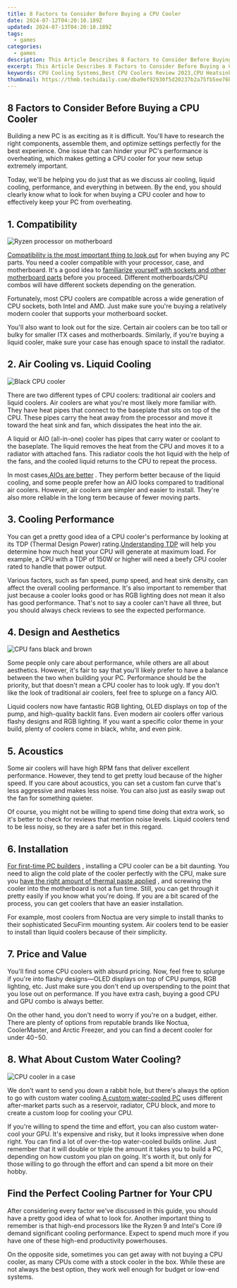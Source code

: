 ```yaml
---
title: 8 Factors to Consider Before Buying a CPU Cooler
date: 2024-07-12T04:20:10.189Z
updated: 2024-07-13T04:20:10.189Z
tags:
  - games
categories:
  - games
description: This Article Describes 8 Factors to Consider Before Buying a CPU Cooler
excerpt: This Article Describes 8 Factors to Consider Before Buying a CPU Cooler
keywords: CPU Cooling Systems,Best CPU Coolers Review 2023,CPU Heatsink Benefits,Customizable CPU Cooling Solutions,Affordable Overclocking CPU Coolers,Eco-Friendly CPU Cooling Technology,Maximizing CPU Performance with Cooling Systems
thumbnail: https://thmb.techidaily.com/dba9ef92930f5d20237b2a75fb5ee76b8bab75f866f82161cefcc63f630df758.jpg
---
```


## 8 Factors to Consider Before Buying a CPU Cooler

 Building a new PC is as exciting as it is difficult. You'll have to research the right components, assemble them, and optimize settings perfectly for the best experience. One issue that can hinder your PC's performance is overheating, which makes getting a CPU cooler for your new setup extremely important.

 Today, we'll be helping you do just that as we discuss air cooling, liquid cooling, performance, and everything in between. By the end, you should clearly know what to look for when buying a CPU cooler and how to effectively keep your PC from overheating.

## 1\. Compatibility

![Ryzen processor on motherboard](https://static1.makeuseofimages.com/wordpress/wp-content/uploads/2023/07/ryzen-processor-on-motherboard-1.jpg)

[Compatibility is the most important thing to look out](https://www.makeuseof.com/ways-check-pc-parts-compatible-before-buy/) for when buying any PC parts. You need a cooler compatible with your processor, case, and motherboard. It's a good idea to [familiarize yourself with sockets and other motherboard parts](https://www.makeuseof.com/tag/short-guide-motherboard-parts/) before you proceed. Different motherboards/CPU combos will have different sockets depending on the generation.

 Fortunately, most CPU coolers are compatible across a wide generation of CPU sockets, both Intel and AMD. Just make sure you're buying a relatively modern cooler that supports your motherboard socket.

 You'll also want to look out for the size. Certain air coolers can be too tall or bulky for smaller ITX cases and motherboards. Similarly, if you're buying a liquid cooler, make sure your case has enough space to install the radiator.

## 2\. Air Cooling vs. Liquid Cooling

![Black CPU cooler](https://static1.makeuseofimages.com/wordpress/wp-content/uploads/2023/07/black-cpu-cooler-1.jpg)

 There are two different types of CPU coolers: traditional air coolers and liquid coolers. Air coolers are what you're most likely more familiar with. They have heat pipes that connect to the baseplate that sits on top of the CPU. These pipes carry the heat away from the processor and move it toward the heat sink and fan, which dissipates the heat into the air.

 A liquid or AIO (all-in-one) cooler has pipes that carry water or coolant to the baseplate. The liquid removes the heat from the CPU and moves it to a radiator with attached fans. This radiator cools the hot liquid with the help of the fans, and the cooled liquid returns to the CPU to repeat the process.

 In most cases,[AIOs are better](https://www.makeuseof.com/what-is-an-aio-cooler-do-i-need-one-for-my-gaming-pc/) . They perform better because of the liquid cooling, and some people prefer how an AIO looks compared to traditional air coolers. However, air coolers are simpler and easier to install. They're also more reliable in the long term because of fewer moving parts.

## 3\. Cooling Performance

 You can get a pretty good idea of a CPU cooler's performance by looking at its TDP (Thermal Design Power) rating.[Understanding TDP](https://www.makeuseof.com/tag/thermal-design-power-technology-explained/) will help you determine how much heat your CPU will generate at maximum load. For example, a CPU with a TDP of 150W or higher will need a beefy CPU cooler rated to handle that power output.

 Various factors, such as fan speed, pump speed, and heat sink density, can affect the overall cooling performance. It's also important to remember that just because a cooler looks good or has RGB lighting does not mean it also has good performance. That's not to say a cooler can't have all three, but you should always check reviews to see the expected performance.

## 4\. Design and Aesthetics

![CPU fans black and brown](https://static1.makeuseofimages.com/wordpress/wp-content/uploads/2023/07/cpu-fans-black-and-brown-1.jpg)

 Some people only care about performance, while others are all about aesthetics. However, it's fair to say that you'll likely prefer to have a balance between the two when building your PC. Performance should be the priority, but that doesn't mean a CPU cooler has to look ugly. If you don't like the look of traditional air coolers, feel free to splurge on a fancy AIO.

 Liquid coolers now have fantastic RGB lighting, OLED displays on top of the pump, and high-quality backlit fans. Even modern air coolers offer various flashy designs and RGB lighting. If you want a specific color theme in your build, plenty of coolers come in black, white, and even pink.

## 5\. Acoustics

 Some air coolers will have high RPM fans that deliver excellent performance. However, they tend to get pretty loud because of the higher speed. If you care about acoustics, you can set a custom fan curve that's less aggressive and makes less noise. You can also just as easily swap out the fan for something quieter.

 Of course, you might not be willing to spend time doing that extra work, so it's better to check for reviews that mention noise levels. Liquid coolers tend to be less noisy, so they are a safer bet in this regard.

## 6\. Installation

[For first-time PC builders](https://www.makeuseof.com/tips-to-help-build-first-gaming-pc/) , installing a CPU cooler can be a bit daunting. You need to align the cold plate of the cooler perfectly with the CPU, make sure you [have the right amount of thermal paste applied](https://www.makeuseof.com/tag/what-is-thermal-paste/) , and screwing the cooler into the motherboard is not a fun time. Still, you can get through it pretty easily if you know what you're doing. If you are a bit scared of the process, you can get coolers that have an easier installation.

 For example, most coolers from Noctua are very simple to install thanks to their sophisticated SecuFirm mounting system. Air coolers tend to be easier to install than liquid coolers because of their simplicity.

## 7\. Price and Value

 You'll find some CPU coolers with absurd pricing. Now, feel free to splurge if you're into flashy designs—OLED displays on top of CPU pumps, RGB lighting, etc. Just make sure you don't end up overspending to the point that you lose out on performance. If you have extra cash, buying a good CPU and GPU combo is always better.

 On the other hand, you don't need to worry if you're on a budget, either. There are plenty of options from reputable brands like Noctua, CoolerMaster, and Arctic Freezer, and you can find a decent cooler for under $40-$50.

## 8\. What About Custom Water Cooling?

![CPU cooler in a case](https://static1.makeuseofimages.com/wordpress/wp-content/uploads/2023/07/cpu-cooler-in-a-case-1.jpg)

 We don't want to send you down a rabbit hole, but there's always the option to go with custom water cooling.[A custom water-cooled PC](https://www.makeuseof.com/water-cooled-pc/) uses different after-market parts such as a reservoir, radiator, CPU block, and more to create a custom loop for cooling your CPU.

 If you're willing to spend the time and effort, you can also custom water-cool your GPU. It's expensive and risky, but it looks impressive when done right. You can find a lot of over-the-top water-cooled builds online. Just remember that it will double or triple the amount it takes you to build a PC, depending on how custom you plan on going. It's worth it, but only for those willing to go through the effort and can spend a bit more on their hobby.

## Find the Perfect Cooling Partner for Your CPU

 After considering every factor we've discussed in this guide, you should have a pretty good idea of what to look for. Another important thing to remember is that high-end processors like the Ryzen 9 and Intel's Core i9 demand significant cooling performance. Expect to spend much more if you have one of these high-end productivity powerhouses.

 On the opposite side, sometimes you can get away with not buying a CPU cooler, as many CPUs come with a stock cooler in the box. While these are not always the best option, they work well enough for budget or low-end systems.


<ins class="adsbygoogle"
     style="display:block"
     data-ad-format="autorelaxed"
     data-ad-client="ca-pub-7571918770474297"
     data-ad-slot="1223367746"></ins>



<ins class="adsbygoogle"
     style="display:block"
     data-ad-client="ca-pub-7571918770474297"
     data-ad-slot="8358498916"
     data-ad-format="auto"
     data-full-width-responsive="true"></ins>




